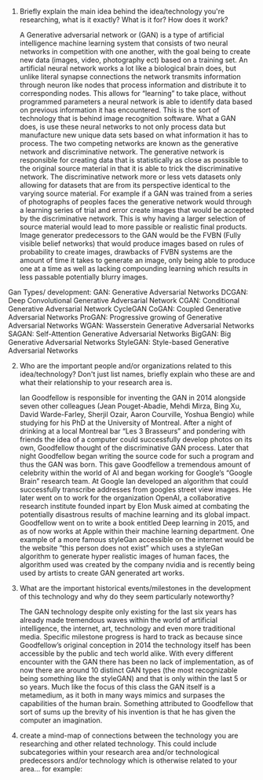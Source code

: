 1. Briefly explain the main idea behind the idea/technology you're researching, what is it exactly? What is it for? How does it work?

	A Generative adversarial network or (GAN) is a type of artificial intelligence machine learning system that consists of two neural networks in competition with one another, with the goal being to create new data (images, video, photography ect) based on a training set. An artificial neural network works a lot like a biological brain does, but unlike literal synapse connections the network transmits information through neuron like nodes that process information and distribute it to corresponding nodes. This allows for “learning” to take place, without programmed parameters a neural network is able to identify data based on previous information it has encountered. This is the sort of technology that is behind image recognition software. What a GAN does, is use these neural networks to not only process data but manufacture new unique data sets based on what information it has to process. The two competing networks are known as the generative network and discriminative network. The generative network is responsible for creating data that is statistically as close as possible to the original source material in that it is able to trick the discriminative network. The discriminative network more or less vets datasets only allowing for datasets that are from its perspective identical to the varying source material. For example if a GAN was trained from a series of photographs of peoples faces the generative network would through a learning series of trial and error create images that would be accepted by the discriminative network. This is why having a larger selection of source material would  lead to more passible or realistic final products. Image generator predecessors to the GAN would be the FVBN (Fully visible belief networks) that would produce images based on rules of probability to create images, drawbacks of FVBN systems are the amount of time it takes to generate an image, only being able to produce one at a time as well as lacking compounding learning which results in less passable potentially blurry images. 
    
Gan Types/ development:
GAN: Generative Adversarial Networks
DCGAN: Deep Convolutional Generative Adversarial Network
CGAN: Conditional Generative Adversarial Network
CycleGAN
CoGAN: Coupled Generative Adversarial Networks
ProGAN: Progressive growing of Generative Adversarial Networks
WGAN: Wasserstein Generative Adversarial Networks
SAGAN: Self-Attention Generative Adversarial Networks
BigGAN: Big Generative Adversarial Networks
StyleGAN: Style-based Generative Adversarial Networks

2. Who are the important people and/or organizations related to this idea/technology? Don't just list names, briefly explain who these are and what their relationship to your research area is.

	Ian Goodfellow is responsible for inventing the GAN in 2014 alongside seven other colleagues (Jean Pouget-Abadie, Mehdi Mirza, Bing Xu, David Warde-Farley, Sherjil Ozair, Aaron Courville, Yoshua Bengio) while studying for his PhD at the University of Montreal. After a night of drinking at a local Montreal bar “Les 3 Brasseurs” and pondering with friends the idea of a computer could successfully develop photos on its own, Goodfellow thought of the discriminative GAN process. Later that night Goodfellow began writing the source code for such a program and thus the GAN was born. This gave Goodfellow a tremendous amount of celebrity within the world of AI and began working for Google’s “Google Brain” research team. At Google Ian developed an algorithm that could successfully transcribe addresses from googles street view images. He later went on to work for the organization OpenAI, a collaborative research institute founded inpart by Elon Musk aimed at combating the potentially disastrous results of machine learning and its global impact. Goodfellow went on to write a book entitled Deep learning in 2015, and as of now works at Apple within their machine learning department. One example of a more famous styleGan accessible on the internet would be the website “this person does not exist” which uses a styleGan algorithm to generate hyper realistic images of human faces, the algorithm used was created by the company nvidia and is recently being used by artists to create GAN generated art works. 
    
3. What are the important historical events/milestones in the development of this technology and why do they seem particularly noteworthy?

	The GAN technology despite only existing for the last six years has already made tremendous waves within the world of artificial intelligence, the internet, art, technology and even more traditional media. Specific milestone progress is hard to track as because since Goodfellow’s original conception in 2014 the technology itself has been accessible by the public and tech world alike. With every different encounter with the GAN there has been no lack of implementation, as of now there are around 10 distinct GAN types (the most recognizable being something like the styleGAN) and that is only within the last 5 or so years. Much like the focus of this class the GAN itself is a metamedium, as it both in many ways mimics and surpases the capabilities of the human brain. Something attributed to Goodfellow that sort of sums up the brevity of his invention is that he has given the computer an imagination. 
    
4. create a mind-map of connections between the technology you are researching and other related technology. This could include subcategories within your research area and/or technological predecessors and/or technology which is otherwise related to your area... for example:


